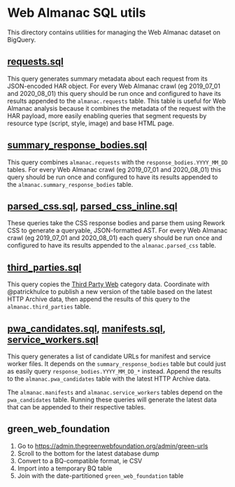 # Web Almanac SQL utils

This directory contains utilities for managing the Web Almanac dataset on BigQuery.

## [requests.sql](./requests.sql)

This query generates summary metadata about each request from its JSON-encoded HAR object. For every Web Almanac crawl (eg 2019_07_01 and 2020_08_01) this query should be run once and configured to have its results appended to the `almanac.requests` table. This table is useful for Web Almanac analysis because it combines the metadata of the request with the HAR payload, more easily enabling queries that segment requests by resource type (script, style, image) and base HTML page.

## [summary_response_bodies.sql](./summary_response_bodies.sql)

This query combines `almanac.requests` with the `response_bodies.YYYY_MM_DD` tables. For every Web Almanac crawl (eg 2019_07_01 and 2020_08_01) this query should be run once and configured to have its results appended to the `almanac.summary_response_bodies` table.

## [parsed_css.sql](./parsed_css.sql), [parsed_css_inline.sql](./parsed_css_inline.sql)

These queries take the CSS response bodies and parse them using Rework CSS to generate a queryable, JSON-formatted AST. For every Web Almanac crawl (eg 2019_07_01 and 2020_08_01) each query should be run once and configured to have its results appended to the `almanac.parsed_css` table.

## [third_parties.sql](./third_parties.sql)

This query copies the [Third Party Web](https://github.com/patrickhulce/third-party-web) category data. Coordinate with @patrickhulce to publish a new version of the table based on the latest HTTP Archive data, then append the results of this query to the `almanac.third_parties` table.

## [pwa_candidates.sql](./pwa_candidates.sql), [manifests.sql](./manifests.sql), [service_workers.sql](./service_workers.sql)

This query generates a list of candidate URLs for manifest and service worker files. It depends on the `summary_response_bodies` table but could just as easily query `response_bodies.YYYY_MM_DD_*` instead. Append the results to the `almanac.pwa_candidates` table with the latest HTTP Archive data.

The `almanac.manifests` and `almanac.service_workers` tables depend on the `pwa_candidates` table. Running these queries will generate the latest data that can be appended to their respective tables.

## green_web_foundation

1. Go to https://admin.thegreenwebfoundation.org/admin/green-urls
2. Scroll to the bottom for the latest database dump
3. Convert to a BQ-compatible format, ie CSV
4. Import into a temporary BQ table
5. Join with the date-partitioned `green_web_foundation` table
